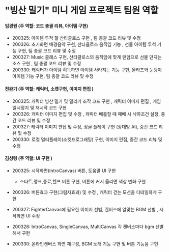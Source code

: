 # "빙산 밀기" 미니 게임 프로젝트 팀원 역할

#### 임경원 (주 역할: 코드 총괄 리뷰, 아이템 구현)

- 200325: 아이템 투척 할 산타클로스 구현 , 팀 총괄 코드 리뷰 및 수정  
- 200326: 초기화면 배경음악 구현, 산타클로스 움직임 기능 , 선물 아이템 투척 기능 구현, 팀 총괄 코드 리뷰 및 수정
- 200327: Music 클래스 구현, 산타클로스의 움직임에 맞게 랜덤으로 선물 던지는 소스 구현 , 팀 총괄 코드 리뷰 및 수정
- 200330: 캐릭터가 아이템 획득하면 아이템 사라지는 기능 구현, 올라프와 눈덩이 아이템 기능 구현, 팀 총괄 코드 리뷰 및 수정



#### 전완기 (주 역할: 캐릭터, 소켓구현, 이미지 편집 )

- 200325: 캐릭터 빙산 밀기 및 밀리기 조작 코드 구현 , 캐릭터 이미지 편집 , 게임 일시정지 및 재시작 코드 구현
- 200326: 캐릭터 이미지 편집 및 수정 , 캐릭터 배틀할 때 패배 시 낙하조건 설정,  중간 코드 리뷰 및 수정 
- 200327: 캐릭터 이미지 편집 및 수정, 싱글 플레이 구현 (상대방 AI), 중간 코드 리뷰 및 수정  
- 200330: 로컬 멀티플레이(소켓프로그래밍) 구현, 이미지 편집, 중간 코드 리뷰 및 수정

#### 김성령 (주 역할: UI 구현 )

- 200325: 시작화면(IntroCanvas) 버튼, 도움말 UI 구현
  
  - 스타트,랭크,종료,헬프 버튼 구현, 버튼에 커서 올리면 색상 변화 구현
  
- 200326: 버튼효과 구현(그림자효과) 및 수정 , 캐릭터 걷는 모션을 디테일하게 구현

- 200327: FighterCanvas에 필요한 이미지 선별,  캔버스에 알맞는 BGM 선별 , 시작화면 UI 수정

- 200328: IntroCanvas, SingleCanvas, MultiCanvas 각 캔버스마다 bgm 선별해서 구현

- 200330: 온라인캔버스 화면 재구성, BGM 노래 기능 구현 및 버튼 기능음 구현

  

